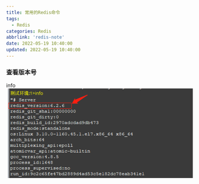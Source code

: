 ```yaml
---
title: 常用的Redis命令
tags:
  - Redis
categories: Redis
abbrlink: 'redis-note'
date: 2022-05-19 10:40:00
updated: 2022-05-19 10:40:00
---
```



### 查看版本号
info
![](/images/redis_note_1.png)
